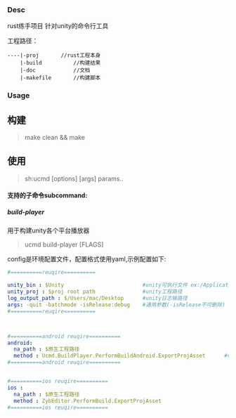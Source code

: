 ### Desc

rust练手项目
针对unity的命令行工具

工程路径：
```
----|-proj 	     //rust工程本身
    |-build          //构建结果
    |-doc            //文档
    |-makefile       //构建脚本
```

### Usage


## 构建
> make clean && make

## 使用
> sh:ucmd <subcommand> [options] [args] params..

#### 支持的子命令subcommand:

##### build-player

 用于构建unity各个平台播放器

>  ucmd build-player [FLAGS] <platform> <config>

config是环境配置文件，配置格式使用yaml,示例配置如下:

```yaml
#==========reuqire==========

unity_bin : $Unity                         #unity可执行文件 ex:/Applications/Unity/Hub/Editor/2019.4.26f1c1/Unity.app/Contents/MacOS/Unity
unity_proj : $proj root path               #unity工程路径
log_output_path : $/Users/mac/Desktop      #unity日志输路径
args: -quit -batchmode -isRelease:debug    #通用参数(-isRelease不可删除)
#==========reuqire==========



#==========android reuqire==========
android:
  na_path : $原生工程路径
  method : Ucmd.BuildPlayer.PerformBuildAndroid.ExportProjAsset      #v1.0.0 Ucmd-buildplayer
#==========android reuqire==========


#==========ios reuqire==========
ios :
  na_path : $原生工程路径
  method : ZybEditor.PerformBuild.ExportProjAsset
#==========ios reuqire==========


```

